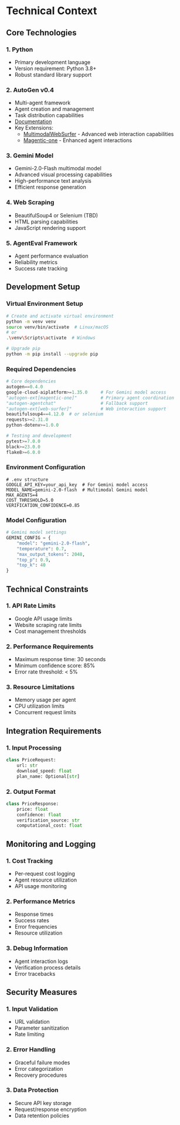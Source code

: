 # Technical Context

## Core Technologies

### 1. Python
- Primary development language
- Version requirement: Python 3.8+
- Robust standard library support

### 2. AutoGen v0.4
- Multi-agent framework
- Agent creation and management
- Task distribution capabilities
- [Documentation](https://microsoft.github.io/autogen/stable/user-guide/autogenstudio-user-guide/index.html)
- Key Extensions:
  - [MultimodalWebSurfer](https://microsoft.github.io/autogen/stable//reference/python/autogen_ext.agents.web_surfer.html) - Advanced web interaction capabilities
  - [Magentic-one](https://microsoft.github.io/autogen/stable/user-guide/agentchat-user-guide/magentic-one.html) - Enhanced agent interactions

### 3. Gemini Model
- Gemini-2.0-Flash multimodal model
- Advanced visual processing capabilities
- High-performance text analysis
- Efficient response generation

### 4. Web Scraping
- BeautifulSoup4 or Selenium (TBD)
- HTML parsing capabilities
- JavaScript rendering support

### 5. AgentEval Framework
- Agent performance evaluation
- Reliability metrics
- Success rate tracking

## Development Setup

### Virtual Environment Setup
```bash
# Create and activate virtual environment
python -m venv venv
source venv/bin/activate  # Linux/macOS
# or
.\venv\Scripts\activate  # Windows

# Upgrade pip
python -m pip install --upgrade pip
```

### Required Dependencies
```python
# Core dependencies
autogen==0.4.0
google-cloud-aiplatform>=1.35.0     # For Gemini model access
"autogen-ext[magentic-one]"         # Primary agent coordination
"autogen-agentchat"                 # Fallback support
"autogen-ext[web-surfer]"           # Web interaction support
beautifulsoup4==4.12.0  # or selenium
requests>=2.31.0
python-dotenv>=1.0.0

# Testing and development
pytest>=7.0.0
black>=23.0.0
flake8>=6.0.0
```

### Environment Configuration
```plaintext
# .env structure
GOOGLE_API_KEY=your_api_key  # For Gemini model access
MODEL_NAME=gemini-2.0-flash  # Multimodal Gemini model
MAX_AGENTS=4
COST_THRESHOLD=5.0
VERIFICATION_CONFIDENCE=0.85
```

### Model Configuration
```python
# Gemini model settings
GEMINI_CONFIG = {
    "model": "gemini-2.0-flash",
    "temperature": 0.7,
    "max_output_tokens": 2048,
    "top_p": 0.9,
    "top_k": 40
}
```

## Technical Constraints

### 1. API Rate Limits
- Google API usage limits
- Website scraping rate limits
- Cost management thresholds

### 2. Performance Requirements
- Maximum response time: 30 seconds
- Minimum confidence score: 85%
- Error rate threshold: < 5%

### 3. Resource Limitations
- Memory usage per agent
- CPU utilization limits
- Concurrent request limits

## Integration Requirements

### 1. Input Processing
```python
class PriceRequest:
    url: str
    download_speed: float
    plan_name: Optional[str]
```

### 2. Output Format
```python
class PriceResponse:
    price: float
    confidence: float
    verification_source: str
    computational_cost: float
```

## Monitoring and Logging

### 1. Cost Tracking
- Per-request cost logging
- Agent resource utilization
- API usage monitoring

### 2. Performance Metrics
- Response times
- Success rates
- Error frequencies
- Resource utilization

### 3. Debug Information
- Agent interaction logs
- Verification process details
- Error tracebacks

## Security Measures

### 1. Input Validation
- URL validation
- Parameter sanitization
- Rate limiting

### 2. Error Handling
- Graceful failure modes
- Error categorization
- Recovery procedures

### 3. Data Protection
- Secure API key storage
- Request/response encryption
- Data retention policies
